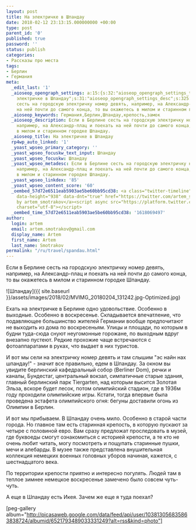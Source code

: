 ```yaml
---
layout: post
title: На электричке в Шпандау
date: 2018-02-12 23:13:15.000000000 +00:00
type: post
parent_id: '0'
published: true
password: ''
status: publish
categories:
- Рассказы про места
tags:
- Берлин
- Германия
meta:
  _edit_last: '1'
  _aioseop_opengraph_settings: a:15:{s:32:"aioseop_opengraph_settings_title";s:43:"На
    электричке в Шпандау";s:31:"aioseop_opengraph_settings_desc";s:325:"Если в Берлине
    сесть на городскую электричку номер девять, например, на Александр-плац и поехать
    на ней почти до самого конца, то вы окажетесь в милом и старинном городке Шпандау.";s:32:"aioseop_opengraph_settings_image";s:106:"/wp-content/uploads/2018/02/MVIMG_20180204_131242.jpg-Optimized-768x1024.jpg";s:36:"aioseop_opengraph_settings_customimg";s:0:"";s:37:"aioseop_opengraph_settings_imagewidth";s:0:"";s:38:"aioseop_opengraph_settings_imageheight";s:0:"";s:32:"aioseop_opengraph_settings_video";s:0:"";s:37:"aioseop_opengraph_settings_videowidth";s:0:"";s:38:"aioseop_opengraph_settings_videoheight";s:0:"";s:35:"aioseop_opengraph_settings_category";s:7:"article";s:34:"aioseop_opengraph_settings_section";s:0:"";s:30:"aioseop_opengraph_settings_tag";s:0:"";s:34:"aioseop_opengraph_settings_setcard";s:7:"summary";s:44:"aioseop_opengraph_settings_customimg_twitter";s:0:"";s:44:"aioseop_opengraph_settings_customimg_checker";s:1:"0";}
  _aioseop_keywords: Германия,Берлин,Шпандау,крепость,замок
  _aioseop_description: Если в Берлине сесть на городскую электричку номер девять,
    например, на Александр-плац и поехать на ней почти до самого конца, то вы окажетесь
    в милом и старинном городке Шпандау.
  _aioseop_title: На электричке в Шпандау
  rp4wp_auto_linked: '1'
  _yoast_wpseo_primary_category: ''
  _yoast_wpseo_focuskw_text_input: Шпандау
  _yoast_wpseo_focuskw: Шпандау
  _yoast_wpseo_metadesc: Если в Берлине сесть на городскую электричку номер девять,
    например, на Александр-плац и поехать на ней почти до самого конца, то вы окажетесь
    в милом и старинном городке Шпандау.
  _yoast_wpseo_linkdex: '85'
  _yoast_wpseo_content_score: '60'
  _oembed_57d72e6511eab5903ae5be60bb95cd38: <a class="twitter-timeline" data-width="625"
    data-height="938" data-dnt="true" href="https://twitter.com/artem_smotrakov?ref_src=twsrc%5Etfw">Tweets
    by artem_smotrakov</a><script async src="https://platform.twitter.com/widgets.js"
    charset="utf-8"></script>
  _oembed_time_57d72e6511eab5903ae5be60bb95cd38: '1618069497'
author:
  login: artem
  email: artem.smotrakov@gmail.com
  display_name: Artem
  first_name: Artem
  last_name: Smotrakov
permalink: "/ru/travel/spandau.html"
---
```

Если в Берлине сесть на городскую электричку номер девять, например, на Александр-плац и поехать на ней почти до самого конца, то вы окажетесь в милом и старинном городке Шпандау.

![Шпандау]({{ site.baseurl }}/assets/images/2018/02/MVIMG_20180204_131242.jpg-Optimized.jpg)

<!--more-->

Ехать на электричке в Берлине одно удовольствие. Особенно в выходные. Особенно в воскресенье. Складывается впечатление, что подавляющее большинство жителей Германии вообще предпочитают не выходить из дома по воскресеньям. Улицы и площади, по которым в будни туда-сюда снуют неугомонные горожане, по выходным вдруг внезапно пустеют. Редкие прохожие чаще встречаются с фотоаппаратами в руках, что выдает в них туристов.

И вот мы сели на электричку номер девять и там слышим "эс найн нах шпандау!" - значит все правильно, едем в Шпандау. За окном вы увидите берлинский кафедральный собор (Berliner Dom), речки и каналы, Бундестаг, центральный вокзал, симпатичные старые здания, главный берлинский парк Tiergarten, над которым высится Золотая Эльза, вскоре будет лесок, потом олимпийский стадион, где в 1936м году проходили олимпийские игры. Кстати, тогда впервые была проведена эстафета олимпийского огня: бегуны доставили огонь из Олимпии в Берлин.

И вот мы прибываем. В Шпандау очень мило. Особенно в старой части города. Но главное там есть старинная крепость, в которую пускают за четыре с половиной евро. Вам сразу предложат проследовать в музей, где буквоеды смогут ознакомиться с историей крепости, а те кто не очень любит читать, могу посмотреть и пощупать старинные пушки, мечи и алебарды. В музее также представлена внушительная коллекция немецких военных головных уборов начиная, кажется, с шестнадцатого века.

По территории крепости приятно и интересно погулять. Людей там в теплое зимнее немецкое воскресенье замечено было совсем чуть-чуть.

А еще в Шпандау есть Икея. Зачем же еще я туда поехал?

[peg-gallery album="http://picasaweb.google.com/data/feed/api/user/103813056835863838724/albumid/6521793489033331249?alt=rss&kind=photo"]

